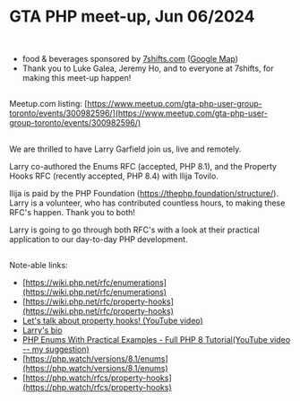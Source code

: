 # GTA PHP meet-up, Jun 06/2024
<br>

- food & beverages sponsored by [7shifts.com](https://7shifts.com) ([Google Map](https://maps.app.goo.gl/kEiQ3KsnjafybhJb9))
- Thank you to Luke Galea, Jeremy Ho, and to everyone at 7shifts, for making this meet-up happen!

##
Meetup.com listing: [https://www.meetup.com/gta-php-user-group-toronto/events/300982596/](https://www.meetup.com/gta-php-user-group-toronto/events/300982596/)

##
We are thrilled to have Larry Garfield join us, live and remotely.

Larry co-authored the Enums RFC (accepted, PHP 8.1), and the Property Hooks RFC (recently accepted, PHP 8.4) with Ilija Tovilo. 

Ilija is paid by the PHP Foundation (https://thephp.foundation/structure/). Larry is a volunteer, who has contributed countless hours, to making these RFC's happen. Thank you to both!

Larry is going to go through both RFC's with a look at their practical application to our day-to-day PHP development. 

##
Note-able links:

- [https://wiki.php.net/rfc/enumerations](https://wiki.php.net/rfc/enumerations)
- [https://wiki.php.net/rfc/property-hooks](https://wiki.php.net/rfc/property-hooks)
- [Let's talk about property hooks! (YouTube video)](https://www.youtube.com/watch?v=ULUrhIrjyAg)
- [Larry's bio](https://www.garfieldtech.com/bio)
- [PHP Enums With Practical Examples - Full PHP 8 Tutorial(YouTube video -- my suggestion)](https://www.youtube.com/watch?v=5Cgio2OfOYk)
- [https://php.watch/versions/8.1/enums](https://php.watch/versions/8.1/enums)
- [https://php.watch/rfcs/property-hooks](https://php.watch/rfcs/property-hooks)

